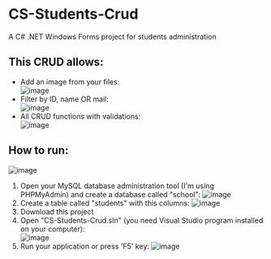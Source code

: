 # CS-Students-Crud
A C# .NET Windows Forms project for students administration

## This CRUD allows:

- Add an image from your files: <br>
 ![image](https://github.com/OscarChavez99/CS-Students-Crud/assets/80979314/de225d3d-f535-4598-82c5-4344b8ce647d)
- Filter by ID, name OR mail: <br>
  ![image](https://github.com/OscarChavez99/CS-Students-Crud/assets/80979314/f7cf8da1-ddb5-42fe-9a04-4a910a9eb62d)
- All CRUD functions with validations: <br>
  ![image](https://github.com/OscarChavez99/CS-Students-Crud/assets/80979314/9651f4b9-5388-4b71-a372-d8746915d790)

## How to run:

![image](https://github.com/OscarChavez99/CS-Students-Crud/assets/80979314/eafd91ec-2774-43de-92b4-95651fd44522)


1. Open your MySQL database administration tool (I'm using PHPMyAdmin) and create a database called "school":
  ![image](https://github.com/OscarChavez99/CS-Students-Crud/assets/80979314/fa62ac65-e534-46ca-8f66-3dc6c4852e12)
2. Create a table called "students" with this columns:
  ![image](https://github.com/OscarChavez99/CS-Students-Crud/assets/80979314/31eee76f-cc09-466b-95e4-cbf24c911b62)
3. Download this project
4. Open "CS-Students-Crud.sln" (you need Visual Studio program installed on your computer): <br>
  ![image](https://github.com/OscarChavez99/CS-Students-Crud/assets/80979314/3c96b4da-4bc2-4879-8a98-d2215721ea0e)
5. Run your application or press 'F5' key:
  ![image](https://github.com/OscarChavez99/CS-Students-Crud/assets/80979314/e93b4c14-93a0-46ba-bf50-15e8bb704364)
